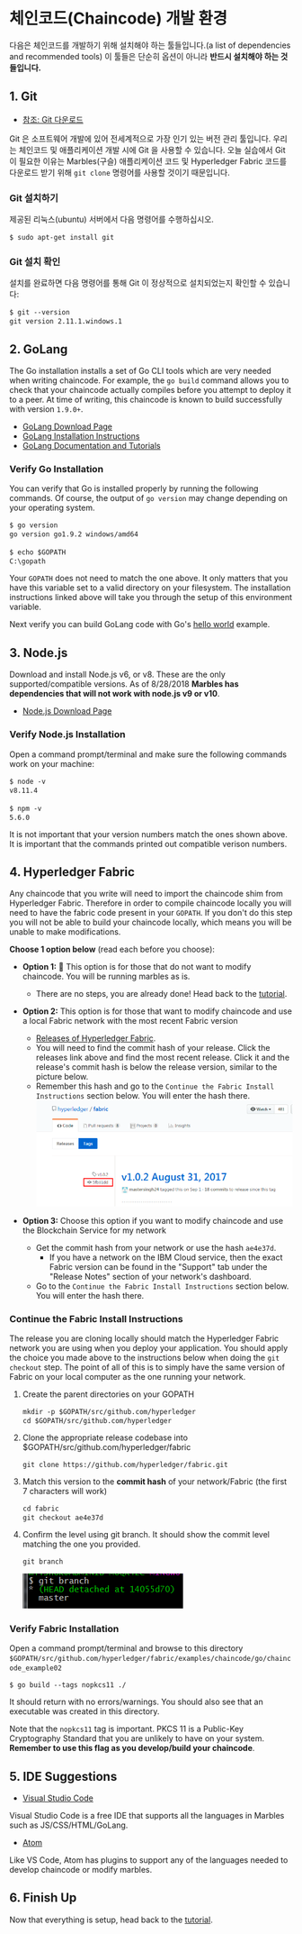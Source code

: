 # 체인코드(Chaincode) 개발 환경

다음은 체인코드를 개발하기 위해 설치해야 하는 툴들입니다.(a list of dependencies and recommended tools)
이 툴들은 단순히 옵션이 아니라 **반드시 설치해야 하는 것들입니다.**

## 1. Git

- [참조: Git 다운로드](https://git-scm.com/downloads)

Git 은 소프트웨어 개발에 있어 전세계적으로 가장 인기 있는 버전 관리 툴입니다.
우리는 체인코드 및 애플리케이션 개발 시에 Git 을 사용할 수 있습니다.
오늘 실습에서 Git 이 필요한 이유는 Marbles(구슬) 애플리케이션 코드 및 Hyperledger Fabric 코드를 다운로드 받기 위해  `git clone` 명령어를 사용할 것이기 때문입니다.

### Git 설치하기

제공된 리눅스(ubuntu) 서버에서 다음 명령어를 수행하십시오.

```
$ sudo apt-get install git
```

### Git 설치 확인

설치를 완료하면 다음 명령어를 통해 Git 이 정상적으로 설치되었는지 확인할 수 있습니다:

```
$ git --version
git version 2.11.1.windows.1
```

## 2. GoLang



The Go installation installs a set of Go CLI tools which are very needed when writing chaincode.
For example, the `go build` command allows you to check that your chaincode actually compiles before you attempt to deploy it to a peer.
At time of writing, this chaincode is known to build successfully with version `1.9.0+`.

- [GoLang Download Page](https://golang.org/dl)
- [GoLang Installation Instructions](https://golang.org/doc/install)
- [GoLang Documentation and Tutorials](https://golang.org/doc/)

### Verify Go Installation
You can verify that Go is installed properly by running the following commands. Of course, the output of `go version` may change depending on your operating system.

```
$ go version
go version go1.9.2 windows/amd64

$ echo $GOPATH
C:\gopath
```

Your `GOPATH` does not need to match the one above.
It only matters that you have this variable set to a valid directory on your filesystem.
The installation instructions linked above will take you through the setup of this environment variable.

Next verify you can build GoLang code with Go's [hello world](https://golang.org/doc/install#testing) example.

## 3. Node.js

Download and install Node.js v6, or v8.
These are the only supported/compatible versions.
As of 8/28/2018 **Marbles has dependencies that will not work with node.js v9 or v10**.


- [Node.js Download Page](https://nodejs.org/en/download/)


###  Verify Node.js Installation

Open a command prompt/terminal and make sure the following commands work on your machine:

```
$ node -v
v8.11.4

$ npm -v
5.6.0
```

It is not important that your version numbers match the ones shown above.
It is important that the commands printed out compatible verison numbers.

## 4. Hyperledger Fabric

Any chaincode that you write will need to import the chaincode shim from Hyperledger Fabric.
Therefore in order to compile chaincode locally you will need to have the fabric code present in your `GOPATH`.
If you don't do this step you will not be able to build your chaincode locally, which means you will be unable to make modifications.

**Choose 1 option below** (read each before you choose):

- **Option 1:** :lollipop: This option is for those that do not want to modify chaincode.  You will be running marbles as is.
	- There are no steps, you are already done! Head back to the [tutorial](../README.md#downloadmarbles).

- **Option 2:**  This option is for those that want to modify chaincode and use a local Fabric network with the most recent Fabric version
	- [Releases of Hyperledger Fabric](https://github.com/hyperledger/fabric/releases).
	- You will need to find the commit hash of your release. Click the releases link above and find the most recent release.  Click it and the release's commit hash is below the release version, similar to the picture below.
	- Remember this hash and go to the `Continue the Fabric Install Instructions` section below. You will enter the hash there.
	![](/doc_images/release_hash.png)

- **Option 3:** Choose this option if you want to modify chaincode and use the Blockchain Service for my network
	- Get the commit hash from your network or use the hash `ae4e37d`.
		- If you have a network on the IBM Cloud service, then the exact Fabric version can be found in the "Support" tab under the "Release Notes" section of your network's dashboard.
	 - Go to the `Continue the Fabric Install Instructions` section below. You will enter the hash there.


### Continue the Fabric Install Instructions
The release you are cloning locally should match the Hyperledger Fabric network you are using when you deploy your application.
You should apply the choice you made above to the instructions below when doing the `git checkout` step.
The point of all of this is to simply have the same version of Fabric on your local computer as the one running your network.

1. Create the parent directories on your GOPATH
	```
	mkdir -p $GOPATH/src/github.com/hyperledger
	cd $GOPATH/src/github.com/hyperledger
	```

2. Clone the appropriate release codebase into $GOPATH/src/github.com/hyperledger/fabric
	```
	git clone https://github.com/hyperledger/fabric.git
	```

3. Match this version to the **commit hash** of your network/Fabric (the first 7 characters will work)
	```
	cd fabric
	git checkout ae4e37d
	```

4. Confirm the level using git branch. It should show the commit level matching the one you provided.
	```
	git branch
	```
	![](/doc_images/git-branch-out.PNG)

### Verify Fabric Installation
Open a command prompt/terminal and browse to this directory `$GOPATH/src/github.com/hyperledger/fabric/examples/chaincode/go/chaincode_example02`

```
$ go build --tags nopkcs11 ./
```

It should return with no errors/warnings.
You should also see that an executable was created in this directory.


Note that the `nopkcs11` tag is important.
PKCS 11 is a Public-Key Cryptography Standard that you are unlikely to have on your system.
**Remember to use this flag as you develop/build your chaincode**.

## 5. IDE Suggestions

- [Visual Studio Code](https://code.visualstudio.com/#alt-downloads)

Visual Studio Code is a free IDE that supports all the languages in Marbles such as JS/CSS/HTML/GoLang.

- [Atom](https://atom.io/)

Like VS Code, Atom has plugins to support any of the languages needed to develop chaincode or modify marbles.

## 6. Finish Up
Now that everything is setup, head back to the [tutorial](../README.md#downloadmarbles).
